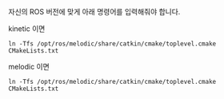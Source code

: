 자신의 ROS 버전에 맞게 아래 명령어를 입력해줘야 합니다.

kinetic 이면

`ln -Tfs /opt/ros/melodic/share/catkin/cmake/toplevel.cmake CMakeLists.txt`


melodic 이면

`ln -Tfs /opt/ros/melodic/share/catkin/cmake/toplevel.cmake CMakeLists.txt`
